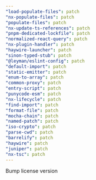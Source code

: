 ```yaml
---
"load-populate-files": patch
"nx-populate-files": patch
"populate-files": patch
"nx-update-ts-references": patch
"pnpm-dedicated-lockfile": patch
"normalized-react-query": patch
"nx-plugin-handler": patch
"haywire-launcher": patch
"sinon-typed-stub": patch
"@leyman/eslint-config": patch
"default-import": patch
"static-emitter": patch
"enum-to-array": patch
"common-proxy": patch
"entry-script": patch
"punycode-esm": patch
"nx-lifecycle": patch
"find-import": patch
"format-file": patch
"mocha-chain": patch
"named-patch": patch
"iso-crypto": patch
"parse-cwd": patch
"barrelify": patch
"haywire": patch
"juniper": patch
"nx-tsc": patch
---
```


Bump license version
